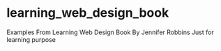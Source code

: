 # learning_web_design_book
Examples From Learning Web Design Book By Jennifer Robbins Just for learning purpose
